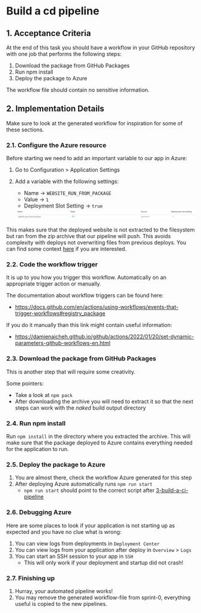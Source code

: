 # Build a cd pipeline

## 1. Acceptance Criteria

At the end of this task you should have a workflow in your GitHub repository with one job that performs the following steps:

1. Download the package from GitHub Packages
1. Run npm install
1. Deploy the package to Azure

The workflow file should contain no sensitive information.

## 2. Implementation Details

Make sure to look at the generated workflow for inspiration for some of these sections.

### 2.1. Configure the Azure resource

Before starting we need to add an important variable to our app in Azure:
1. Go to Configuration > Application Settings
1. Add a variable with the following settings:
    * Name -> `WEBSITE_RUN_FROM_PACKAGE`
    * Value -> `1`
    * Deployment Slot Setting -> `true`

    <a href="./images/4-1-Deploy-Variable.png">
        <img src="./images/4-1-Deploy-Variable.png">
    </a>

This makes sure that the deployed website is not extracted to the filesystem but ran from the zip archive that our pipeline will push. This avoids complexity with deploys not overwriting files from previous deploys. You can find some context [here](https://github.com/microsoft/azure-pipelines-tasks/issues/13585) if you are interested.

### 2.2. Code the workflow trigger

It is up to you how you trigger this workflow. Automatically on an appropriate trigger action or manually.

The documentation about workflow triggers can be found here:
* https://docs.github.com/en/actions/using-workflows/events-that-trigger-workflows#registry_package

If you do it manually than this link might contain useful information:
* https://damienaicheh.github.io/github/actions/2022/01/20/set-dynamic-parameters-github-workflows-en.html

### 2.3. Download the package from GitHub Packages

This is another step that will require some creativity.

Some pointers:
* Take a look at `npm pack`
* After downloading the archive you will need to extract it so that the next steps can work with the _naked_ build output directory

### 2.4. Run npm install

Run `npm install` in the directory where you extracted the archive. This will make sure that the package deployed to Azure contains everything needed for the application to run.

### 2.5. Deploy the package to Azure

1. You are almost there, check the workflow Azure generated for this step
1. After deploying Azure automatically runs `npm run start`
    * `npm run start` should point to the correct script after [3-build-a-ci-pipeline](./3-build-a-ci-pipeline.md)

### 2.6. Debugging Azure

Here are some places to look if your application is not starting up as expected and you have no clue what is wrong:
1. You can view logs from deployments in `Deployment Center`
1. You can view logs from your application after deploy in `Overview` > `Logs`
1. You can start an SSH session to your app in `SSH`
    * This will only work if your deployment and startup did not crash!

### 2.7. Finishing up

1. Hurray, your automated pipeline works!
1. You may remove the generated workflow-file from sprint-0, everything useful is copied to the new pipelines.